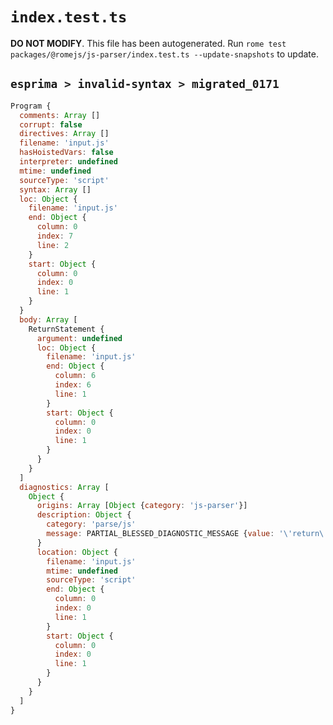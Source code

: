 # `index.test.ts`

**DO NOT MODIFY**. This file has been autogenerated. Run `rome test packages/@romejs/js-parser/index.test.ts --update-snapshots` to update.

## `esprima > invalid-syntax > migrated_0171`

```javascript
Program {
  comments: Array []
  corrupt: false
  directives: Array []
  filename: 'input.js'
  hasHoistedVars: false
  interpreter: undefined
  mtime: undefined
  sourceType: 'script'
  syntax: Array []
  loc: Object {
    filename: 'input.js'
    end: Object {
      column: 0
      index: 7
      line: 2
    }
    start: Object {
      column: 0
      index: 0
      line: 1
    }
  }
  body: Array [
    ReturnStatement {
      argument: undefined
      loc: Object {
        filename: 'input.js'
        end: Object {
          column: 6
          index: 6
          line: 1
        }
        start: Object {
          column: 0
          index: 0
          line: 1
        }
      }
    }
  ]
  diagnostics: Array [
    Object {
      origins: Array [Object {category: 'js-parser'}]
      description: Object {
        category: 'parse/js'
        message: PARTIAL_BLESSED_DIAGNOSTIC_MESSAGE {value: '\'return\' outside of function'}
      }
      location: Object {
        filename: 'input.js'
        mtime: undefined
        sourceType: 'script'
        end: Object {
          column: 0
          index: 0
          line: 1
        }
        start: Object {
          column: 0
          index: 0
          line: 1
        }
      }
    }
  ]
}
```

